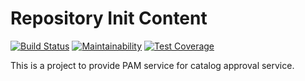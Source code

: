 Repository Init Content
=======================

[![Build Status](https://travis-ci.org/RedHatInsights/approval-process.svg)](https://travis-ci.org/RedHatInsights/approval-process)
[![Maintainability](https://api.codeclimate.com/v1/badges/b10b9789a055390afe80/maintainability)](https://codeclimate.com/github/RedHatInsights/approval-process/maintainability)
[![Test Coverage](https://api.codeclimate.com/v1/badges/b10b9789a055390afe80/test_coverage)](https://codeclimate.com/github/RedHatInsights/approval-process/test_coverage)

This is a project to provide PAM service for catalog approval service.
